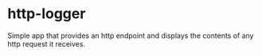 # http-logger
Simple app that provides an http endpoint and displays the contents of any http request it receives.
